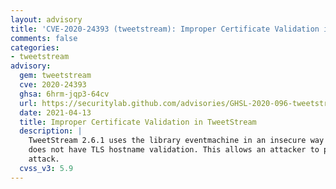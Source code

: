 ```yaml
---
layout: advisory
title: 'CVE-2020-24393 (tweetstream): Improper Certificate Validation in TweetStream'
comments: false
categories:
- tweetstream
advisory:
  gem: tweetstream
  cve: 2020-24393
  ghsa: 6hrm-jqp3-64cv
  url: https://securitylab.github.com/advisories/GHSL-2020-096-tweetstream-tweetstream/
  date: 2021-04-13
  title: Improper Certificate Validation in TweetStream
  description: |
    TweetStream 2.6.1 uses the library eventmachine in an insecure way that
    does not have TLS hostname validation. This allows an attacker to perform a man-in-the-middle
    attack.
  cvss_v3: 5.9
---
```

